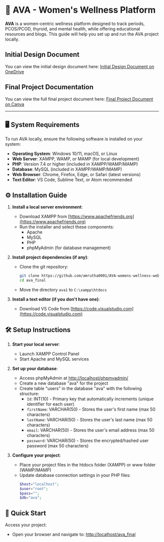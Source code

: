 # 🌸 AVA - Women's Wellness Platform

**AVA** is a women-centric wellness platform designed to track periods, PCOS/PCOD, thyroid, and mental health, while offering educational resources and blogs. This guide will help you set up and run the AVA project locally.

## Initial Design Document

You can view the initial design document here: [Initial Design Document on OneDrive](https://1drv.ms/w/c/bace7122f432be30/EXKYOzupLTNAmtfFnvYnwqgBjg3Xu9Nlt-CmLz-ZyQc8iA?e=Vx9JNB)


## Final Project Documentation

You can view the full final project document here: [Final Project Document on Canva](https://www.canva.com/design/DAGkyfwRHeA/quF-xmE1gRTgaXF_1IH1qQ/edit?utm_content=DAGkyfwRHeA&utm_campaign=designshare&utm_medium=link2&utm_source=sharebutton)

---

## 🖥️ System Requirements

To run AVA locally, ensure the following software is installed on your system:

- **Operating System**: Windows 10/11, macOS, or Linux
- **Web Server**: XAMPP, WAMP, or MAMP (for local development)
- **PHP**: Version 7.4 or higher (included in XAMPP/WAMP/MAMP)
- **Database**: MySQL (included in XAMPP/WAMP/MAMP)
- **Web Browser**: Chrome, Firefox, Edge, or Safari (latest versions)
- **Text Editor**: VS Code, Sublime Text, or Atom recommended

## ⚙️ Installation Guide

1. **Install a local server environment**:
   - Download XAMPP from [https://www.apachefriends.org](https://www.apachefriends.org)
   - Run the installer and select these components:
     - Apache
     - MySQL
     - PHP
     - phpMyAdmin (for database management)

2. **Install project dependencies (if any)**:
   - Clone the git repository:
     ```bash
     git clone https://github.com/amrutha0001/AVA-womens-wellness-website
     cd ava_final
     ```
   - Move the directory `ava1` to `C:\xampp\htdocs`

3. **Install a text editor (if you don't have one)**:
   - Download VS Code from [https://code.visualstudio.com](https://code.visualstudio.com)

## 🛠️ Setup Instructions

1. **Start your local server**:
   - Launch XAMPP Control Panel
   - Start Apache and MySQL services

2. **Set up your database**:
   - Access phpMyAdmin at [http://localhost/phpmyadmin/](http://localhost/phpmyadmin/)
   - Create a new database "ava" for the project
   - Create table "users" in the database "ava" with the following structure:
     - `Id`: INT(10) - Primary key that automatically increments (unique identifier for each user)
     - `firstName`: VARCHAR(50) - Stores the user's first name (max 50 characters)
     - `lastName`: VARCHAR(50) - Stores the user's last name (max 50 characters)
     - `email`: VARCHAR(50) - Stores the user's email address (max 50 characters)
     - `password`: VARCHAR(50) - Stores the encrypted/hashed user password (max 50 characters)

3. **Configure your project**:
   - Place your project files in the htdocs folder (XAMPP) or www folder (WAMP/MAMP)
   - Update database connection settings in your PHP files:
     ```php
     $host="localhost";
     $user="root";
     $pass="";
     $db="ava";
     ```
## 🚀 Quick Start

Access your project:
- Open your browser and navigate to: [http://localhost/ava_final](http://localhost/ava1)


<!-- ## 🌐 Project Website -->
<!-- Project Website:  -->
<!--  -->
